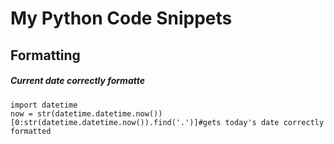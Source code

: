 # My Python Code Snippets

## Formatting
##### Current date correctly formatte
```
import datetime
now = str(datetime.datetime.now())[0:str(datetime.datetime.now()).find('.')]#gets today's date correctly formatted
```